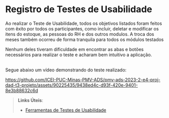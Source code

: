 # Registro de Testes de Usabilidade

Ao realizar o Teste de Usabilidade, todos os objetivos listados foram feitos com êxito por todos os participantes, como incluir, deletar e modificar os itens do estoque, as pessoas do RH e dos outros modulos. A troca dos meses também ocorreu de forma tranquila para todos os módulos testados

Nenhum deles tiveram dificuldade em encontrar as abas e botões necessários para realizar o teste e acharam bem intuitivo a aplicação.

<br>
Segue abaixo um vídeo demonstrando do teste realizado:

https://github.com/ICEI-PUC-Minas-PMV-ADS/pmv-ads-2023-2-e4-proj-dad-t3-projeto/assets/90225435/9438ed4c-d93f-420e-9401-8e3b88632c6d


> **Links Úteis**:
> - [Ferramentas de Testes de Usabilidade](https://www.usability.gov/how-to-and-tools/resources/templates.html)
